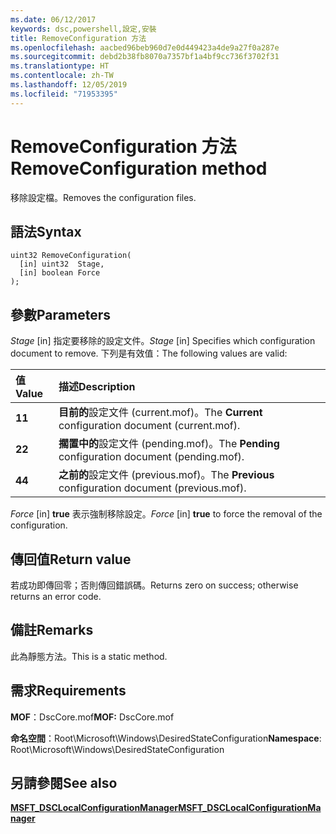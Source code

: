 ```yaml
---
ms.date: 06/12/2017
keywords: dsc,powershell,設定,安裝
title: RemoveConfiguration 方法
ms.openlocfilehash: aacbed96beb960d7e0d449423a4de9a27f0a287e
ms.sourcegitcommit: debd2b38fb8070a7357bf1a4bf9cc736f3702f31
ms.translationtype: HT
ms.contentlocale: zh-TW
ms.lasthandoff: 12/05/2019
ms.locfileid: "71953395"
---
```

# <a name="removeconfiguration-method"></a><span data-ttu-id="9b1f2-103">RemoveConfiguration 方法</span><span class="sxs-lookup"><span data-stu-id="9b1f2-103">RemoveConfiguration method</span></span>

<span data-ttu-id="9b1f2-104">移除設定檔。</span><span class="sxs-lookup"><span data-stu-id="9b1f2-104">Removes the configuration files.</span></span>

## <a name="syntax"></a><span data-ttu-id="9b1f2-105">語法</span><span class="sxs-lookup"><span data-stu-id="9b1f2-105">Syntax</span></span>

```mof
uint32 RemoveConfiguration(
  [in] uint32  Stage,
  [in] boolean Force
);
```

## <a name="parameters"></a><span data-ttu-id="9b1f2-106">參數</span><span class="sxs-lookup"><span data-stu-id="9b1f2-106">Parameters</span></span>

<span data-ttu-id="9b1f2-107">*Stage* \[in\] 指定要移除的設定文件。</span><span class="sxs-lookup"><span data-stu-id="9b1f2-107">*Stage* \[in\] Specifies which configuration document to remove.</span></span> <span data-ttu-id="9b1f2-108">下列是有效值：</span><span class="sxs-lookup"><span data-stu-id="9b1f2-108">The following values are valid:</span></span>

|<span data-ttu-id="9b1f2-109">值</span><span class="sxs-lookup"><span data-stu-id="9b1f2-109">Value</span></span> |<span data-ttu-id="9b1f2-110">描述</span><span class="sxs-lookup"><span data-stu-id="9b1f2-110">Description</span></span> |
|:--- |:---|
|<span data-ttu-id="9b1f2-111">**1**</span><span class="sxs-lookup"><span data-stu-id="9b1f2-111">**1**</span></span> | <span data-ttu-id="9b1f2-112">**目前的**設定文件 (current.mof)。</span><span class="sxs-lookup"><span data-stu-id="9b1f2-112">The **Current** configuration document (current.mof).</span></span> |
|<span data-ttu-id="9b1f2-113">**2**</span><span class="sxs-lookup"><span data-stu-id="9b1f2-113">**2**</span></span> | <span data-ttu-id="9b1f2-114">**擱置中的**設定文件 (pending.mof)。</span><span class="sxs-lookup"><span data-stu-id="9b1f2-114">The **Pending** configuration document (pending.mof).</span></span>  |
|<span data-ttu-id="9b1f2-115">**4**</span><span class="sxs-lookup"><span data-stu-id="9b1f2-115">**4**</span></span> | <span data-ttu-id="9b1f2-116">**之前的**設定文件 (previous.mof)。</span><span class="sxs-lookup"><span data-stu-id="9b1f2-116">The **Previous** configuration document (previous.mof).</span></span> |

<span data-ttu-id="9b1f2-117">*Force* \[in\] **true** 表示強制移除設定。</span><span class="sxs-lookup"><span data-stu-id="9b1f2-117">*Force* \[in\] **true** to force the removal of the configuration.</span></span>

## <a name="return-value"></a><span data-ttu-id="9b1f2-118">傳回值</span><span class="sxs-lookup"><span data-stu-id="9b1f2-118">Return value</span></span>

<span data-ttu-id="9b1f2-119">若成功即傳回零；否則傳回錯誤碼。</span><span class="sxs-lookup"><span data-stu-id="9b1f2-119">Returns zero on success; otherwise returns an error code.</span></span>

## <a name="remarks"></a><span data-ttu-id="9b1f2-120">備註</span><span class="sxs-lookup"><span data-stu-id="9b1f2-120">Remarks</span></span>

<span data-ttu-id="9b1f2-121">此為靜態方法。</span><span class="sxs-lookup"><span data-stu-id="9b1f2-121">This is a static method.</span></span>

## <a name="requirements"></a><span data-ttu-id="9b1f2-122">需求</span><span class="sxs-lookup"><span data-stu-id="9b1f2-122">Requirements</span></span>

<span data-ttu-id="9b1f2-123">**MOF**：DscCore.mof</span><span class="sxs-lookup"><span data-stu-id="9b1f2-123">**MOF:** DscCore.mof</span></span>

<span data-ttu-id="9b1f2-124">**命名空間**：Root\Microsoft\Windows\DesiredStateConfiguration</span><span class="sxs-lookup"><span data-stu-id="9b1f2-124">**Namespace**: Root\Microsoft\Windows\DesiredStateConfiguration</span></span>

## <a name="see-also"></a><span data-ttu-id="9b1f2-125">另請參閱</span><span class="sxs-lookup"><span data-stu-id="9b1f2-125">See also</span></span>

[<span data-ttu-id="9b1f2-126">**MSFT_DSCLocalConfigurationManager**</span><span class="sxs-lookup"><span data-stu-id="9b1f2-126">**MSFT_DSCLocalConfigurationManager**</span></span>](msft-dsclocalconfigurationmanager.md)
